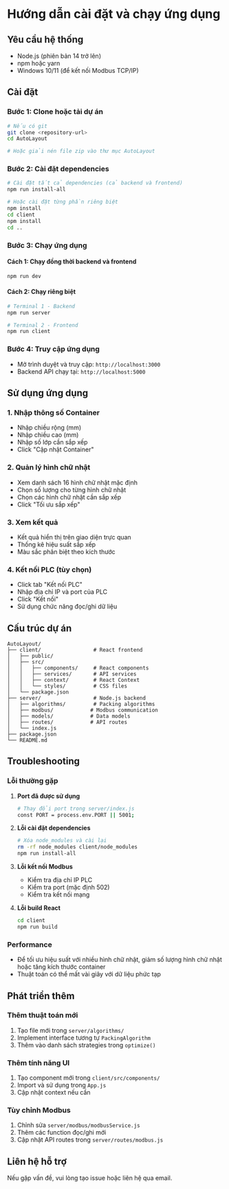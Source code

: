 # Hướng dẫn cài đặt và chạy ứng dụng

## Yêu cầu hệ thống

- Node.js (phiên bản 14 trở lên)
- npm hoặc yarn
- Windows 10/11 (để kết nối Modbus TCP/IP)

## Cài đặt

### Bước 1: Clone hoặc tải dự án
```bash
# Nếu có git
git clone <repository-url>
cd AutoLayout

# Hoặc giải nén file zip vào thư mục AutoLayout
```

### Bước 2: Cài đặt dependencies
```bash
# Cài đặt tất cả dependencies (cả backend và frontend)
npm run install-all

# Hoặc cài đặt từng phần riêng biệt
npm install
cd client
npm install
cd ..
```

### Bước 3: Chạy ứng dụng

#### Cách 1: Chạy đồng thời backend và frontend
```bash
npm run dev
```

#### Cách 2: Chạy riêng biệt
```bash
# Terminal 1 - Backend
npm run server

# Terminal 2 - Frontend
npm run client
```

### Bước 4: Truy cập ứng dụng
- Mở trình duyệt và truy cập: `http://localhost:3000`
- Backend API chạy tại: `http://localhost:5000`

## Sử dụng ứng dụng

### 1. Nhập thông số Container
- Nhập chiều rộng (mm)
- Nhập chiều cao (mm) 
- Nhập số lớp cần sắp xếp
- Click "Cập nhật Container"

### 2. Quản lý hình chữ nhật
- Xem danh sách 16 hình chữ nhật mặc định
- Chọn số lượng cho từng hình chữ nhật
- Chọn các hình chữ nhật cần sắp xếp
- Click "Tối ưu sắp xếp"

### 3. Xem kết quả
- Kết quả hiển thị trên giao diện trực quan
- Thống kê hiệu suất sắp xếp
- Màu sắc phân biệt theo kích thước

### 4. Kết nối PLC (tùy chọn)
- Click tab "Kết nối PLC"
- Nhập địa chỉ IP và port của PLC
- Click "Kết nối"
- Sử dụng chức năng đọc/ghi dữ liệu

## Cấu trúc dự án

```
AutoLayout/
├── client/                 # React frontend
│   ├── public/
│   ├── src/
│   │   ├── components/     # React components
│   │   ├── services/       # API services
│   │   ├── context/        # React Context
│   │   └── styles/         # CSS files
│   └── package.json
├── server/                 # Node.js backend
│   ├── algorithms/         # Packing algorithms
│   ├── modbus/            # Modbus communication
│   ├── models/            # Data models
│   ├── routes/            # API routes
│   └── index.js
├── package.json
└── README.md
```

## Troubleshooting

### Lỗi thường gặp

1. **Port đã được sử dụng**
   ```bash
   # Thay đổi port trong server/index.js
   const PORT = process.env.PORT || 5001;
   ```

2. **Lỗi cài đặt dependencies**
   ```bash
   # Xóa node_modules và cài lại
   rm -rf node_modules client/node_modules
   npm run install-all
   ```

3. **Lỗi kết nối Modbus**
   - Kiểm tra địa chỉ IP PLC
   - Kiểm tra port (mặc định 502)
   - Kiểm tra kết nối mạng

4. **Lỗi build React**
   ```bash
   cd client
   npm run build
   ```

### Performance

- Để tối ưu hiệu suất với nhiều hình chữ nhật, giảm số lượng hình chữ nhật hoặc tăng kích thước container
- Thuật toán có thể mất vài giây với dữ liệu phức tạp

## Phát triển thêm

### Thêm thuật toán mới
1. Tạo file mới trong `server/algorithms/`
2. Implement interface tương tự `PackingAlgorithm`
3. Thêm vào danh sách strategies trong `optimize()`

### Thêm tính năng UI
1. Tạo component mới trong `client/src/components/`
2. Import và sử dụng trong `App.js`
3. Cập nhật context nếu cần

### Tùy chỉnh Modbus
1. Chỉnh sửa `server/modbus/modbusService.js`
2. Thêm các function đọc/ghi mới
3. Cập nhật API routes trong `server/routes/modbus.js`

## Liên hệ hỗ trợ

Nếu gặp vấn đề, vui lòng tạo issue hoặc liên hệ qua email.
